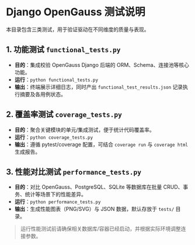 # Django OpenGauss 测试说明

本目录包含三类测试，用于验证驱动在不同维度的质量与表现。

## 1. 功能测试 `functional_tests.py`
- **目的**：集成校验 OpenGauss Django 后端的 ORM、Schema、连接池等核心功能。
- **运行**：`python functional_tests.py`
- **输出**：终端展示详细日志，同时产出 `functional_test_results.json` 记录执行摘要及各用例状态。

## 2. 覆盖率测试 `coverage_tests.py`
- **目的**：聚合关键模块的单元/集成测试，便于统计代码覆盖率。
- **运行**：`python coverage_tests.py`
- **输出**：遵循 pytest/coverage 配置，可结合 `coverage run` 与 `coverage html` 生成报告。

## 3. 性能对比测试 `performance_tests.py`
- **目的**：对比 OpenGauss、PostgreSQL、SQLite 等数据库在批量 CRUD、事务、统计等场景下的性能差异。
- **运行**：`python performance_tests.py`
- **输出**：生成性能图表（PNG/SVG）与 JSON 数据，默认存放于 `tests/` 目录。

> 运行性能测试前请确保相关数据库/容器已经启动，并根据实际环境调整连接参数。
